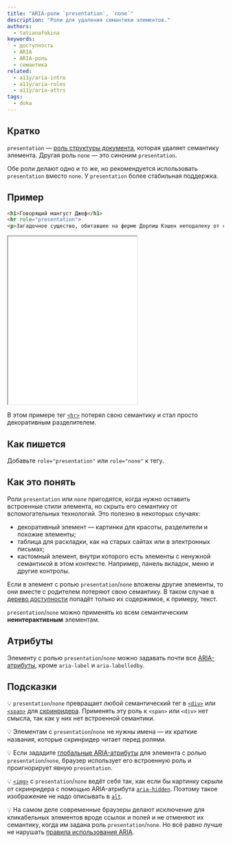 ```yaml
---
title: "ARIA-роли `presentation`, `none`"
description: "Роли для удаления семантики элементов."
authors:
  - tatianafokina
keywords:
  - доступность
  - ARIA
  - ARIA-роль
  - семантика
related:
  - a11y/aria-intro
  - a11y/aria-roles
  - a11y/aria-attrs
tags:
  - doka
---
```


## Кратко

`presentation` — [роль структуры документа](/a11y/aria-roles/#roli-struktury-dokumenta), которая удаляет семантику элемента. Другая роль `none` — это синоним `presentation`.

Обе роли делают одно и то же, но рекомендуется использовать `presentation` вместо `none`. У `presentation` более стабильная поддержка.

## Пример

```html
<h1>Говорящий мангуст Джеф</h1>
<hr role="presentation">
<p>Загадочное существо, обитавшее на ферме Дорлиш Кэшен неподалеку от селения Дэлби на острове Мэн. История о говорящем зверьке в середине 1930-х годов активно обсуждалась на страницах британской прессы.</p>
```

<iframe title="Текст с декоративным разделителем" src="demos/decorative-hr/index.html" height="390"></iframe>

В этом примере тег [`<hr>`](/html/hr/) потерял свою семантику и стал просто декоративным разделителем.

## Как пишется

Добавьте `role="presentation"` или `role="none"` к тегу.

## Как это понять

Роли `presentation` или `none` пригодятся, когда нужно оставить встроенные стили элемента, но скрыть его семантику от вспомогательных технологий. Это полезно в некоторых случаях:

- декоративный элемент — картинки для красоты, разделители и похожие элементы;
- таблица для раскладки, как на старых сайтах или в электронных письмах;
- кастомный элемент, внутри которого есть элементы с ненужной семантикой в этом контексте. Например, панель вкладок, меню и другие контролы.

Если в элемент с ролью `presentation`/`none` вложены другие элементы, то они вместе с родителем потеряют свою семантику. В таком случае в [дерево доступности](/html/screenreaders/#derevo-dostupnosti) попадёт только их содержимое, к примеру, текст.

`presentation`/`none` можно применять ко всем семантическим **неинтерактивным** элементам.

## Aтрибуты

Элементу с ролью `presentation`/`none` можно задавать почти все [ARIA-атрибуты](/a11y/aria-attrs/), кроме `aria-label` и `aria-labelledby`.

## Подсказки

💡 `presentation`/`none` превращает любой семантический тег в [`<div>`](/html/div/) или [`<span>`](/html/span/) для [скринридера](/html/screenreaders/). Применять эту роль к `<span>` или `<div>` нет смысла, так как у них нет встроенной семантики.

💡 Элементам с `presentation`/`none` не нужны имена — их краткие названия, которые скринридер читает перед ролями.

💡 Если зададите [глобальные ARIA-атрибуты](/a11y/aria-attrs/#globalnye-atributy) для элемента с ролью `presentation`/`none`, браузер использует его встроенную роль и проигнорирует явную `presentation`.

💡 [`<img>`](/html/img/) с `presentation`/`none` ведёт себя так, как если бы картинку скрыли от скринридера с помощью ARIA-атрибута [`aria-hidden`](/a11y/aria-hidden/). Поэтому такое изображение не надо описывать в [`alt`](/html/img/#alt).

💡 На самом деле современные браузеры делают исключение для кликабельных элементов вроде ссылок и полей и не отменяют их семантику, когда им задана роль `presentation`/`none`. Но всё равно лучше не нарушать [правила использования ARIA](/a11y/aria-intro/#pravila-ispolzovaniya).
